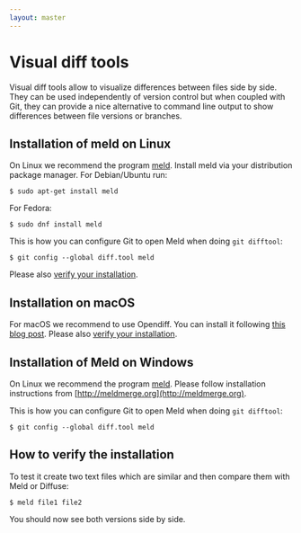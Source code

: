 ```yaml
---
layout: master
---
```


# Visual diff tools

Visual diff tools allow to visualize differences between files side by side.
They can be used independently of version control but when coupled with Git,
they can provide a nice alternative to command line output to show differences
between file versions or branches.


## Installation of meld on Linux

On Linux we recommend the program [meld](https://meldmerge.org).
Install meld via your distribution package manager. For Debian/Ubuntu run:

```shell
$ sudo apt-get install meld
```

For Fedora:

```shell
$ sudo dnf install meld
```

This is how you can configure Git to open Meld when doing `git difftool`:

```shell
$ git config --global diff.tool meld
```

Please also [verify your installation](#how-to-verify-the-installation).


## Installation on macOS

For macOS we recommend to use Opendiff. You can install it following [this blog post](https://borgs.cybrilla.com/tils/opendiff-as-difftool/).
Please also [verify your installation](#how-to-verify-the-installation).


## Installation of Meld on Windows

On Linux we recommend the program [meld](https://meldmerge.org).
Please follow installation instructions from [http://meldmerge.org](http://meldmerge.org).

This is how you can configure Git to open Meld when doing `git difftool`:

```shell
$ git config --global diff.tool meld
```


## How to verify the installation

To test it create two text files which are similar and then compare them
with Meld or Diffuse:

```shell
$ meld file1 file2
```

You should now see both versions side by side.

